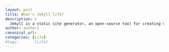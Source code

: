 ```yaml
---
layout: post
title: What's Jekyll life?
description: >
  Jekyll is a static site generator, an open-source tool for creating simple yet powerful websites of all shapes and sizes.
author: author2
canonical_url:
categories: [Life]
#tags:       [Life]
---
```




[docs]: ../../docs/README.md
